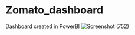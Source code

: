 # Zomato_dashboard
Dashboard created in PowerBI
![Screenshot (752)](https://github.com/pradeepbamne1738/Zomato_dashboard/assets/133184526/90140ccc-292f-4e82-9e73-cc79c633655b)
